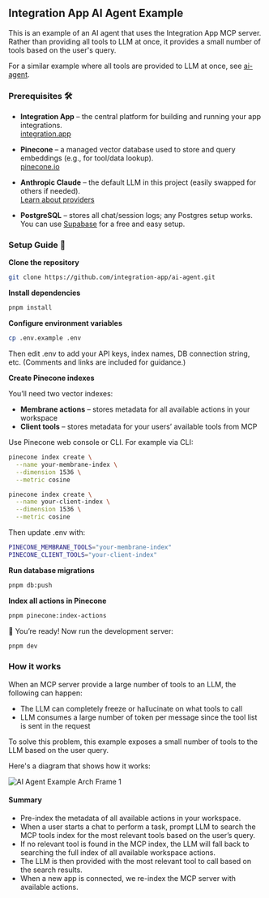 ## Integration App AI Agent Example

This is an example of an AI agent that uses the Integration App MCP server. Rather than providing all tools to LLM at once, it provides a small number of tools based on the user's query.

For a similar example where all tools are provided to LLM at once, see [ai-agent](https://github.com/integration-app/ai-agent).

### Prerequisites 🛠️

- **Integration App** – the central platform for building and running your app integrations.  
  [integration.app](https://integration-app.com/)

- **Pinecone** – a managed vector database used to store and query embeddings (e.g., for tool/data lookup).  
  [pinecone.io](https://www.pinecone.io/)

- **Anthropic Claude** – the default LLM in this project (easily swapped for others if needed).  
  [Learn about providers](https://sdk.vercel.ai/providers/ai-sdk-providers)

- **PostgreSQL** – stores all chat/session logs; any Postgres setup works. You can use [Supabase](https://supabase.com/) for a free and easy setup.

### Setup Guide 🔧

**Clone the repository**

```bash
git clone https://github.com/integration-app/ai-agent.git
```

**Install dependencies**

```bash
pnpm install
```

**Configure environment variables**

```bash
cp .env.example .env
```

Then edit .env to add your API keys, index names, DB connection string, etc. (Comments and links are included for guidance.)

**Create Pinecone indexes**

You’ll need two vector indexes:

- **Membrane actions** – stores metadata for all available actions in your workspace
- **Client tools** – stores metadata for your users’ available tools from MCP

Use Pinecone web console or CLI. For example via CLI:

```bash
pinecone index create \
  --name your-membrane-index \
  --dimension 1536 \
  --metric cosine

pinecone index create \
  --name your-client-index \
  --dimension 1536 \
  --metric cosine
```

Then update .env with:

```bash
PINECONE_MEMBRANE_TOOLS="your-membrane-index"
PINECONE_CLIENT_TOOLS="your-client-index"
```

**Run database migrations**

```bash
pnpm db:push
```

**Index all actions in Pinecone**

```bash
pnpm pinecone:index-actions
```

🚀 You’re ready! Now run the development server:

```bash
pnpm dev
```

### How it works

When an MCP server provide a large number of tools to an LLM, the following can happen:

- The LLM can completely freeze or hallucinate on what tools to call
- LLM consumes a large number of token per message since the tool list is sent in the request

To solve this problem, this example exposes a small number of tools to the LLM based on the user query.

Here's a diagram that shows how it works:

![AI Agent Example Arch Frame 1](https://github.com/user-attachments/assets/c7127be2-0788-4714-86f7-55ba5fd6b587)

#### Summary

- Pre-index the metadata of all available actions in your workspace.
- When a user starts a chat to perform a task, prompt LLM to search the MCP tools index for the most relevant tools based on the user’s query.
- If no relevant tool is found in the MCP index, the LLM will fall back to searching the full index of all available workspace actions.
- The LLM is then provided with the most relevant tool to call based on the search results.
- When a new app is connected, we re-index the MCP server with available actions.



